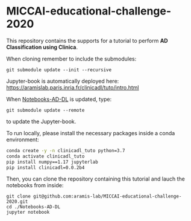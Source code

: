 # MICCAI-educational-challenge-2020

This repository contains the supports for a tutorial to perform **AD Classification using Clinica**.

When cloning remember to include the submodules:
```
git submodule update --init --recursive
```

Jupyter-book is automatically deployed here: https://aramislab.paris.inria.fr/clinicadl/tuto/intro.html


When [Notebooks-AD-DL](https://github.com/aramis-lab/Notebooks-AD-DL) is updated, type:
```
git submodule update --remote
```
to update the Jupyter-book.

To run locally, please install the necessary packages inside a conda environment:

```bash
conda create -y -n clinicadl_tuto python=3.7
conda activate clinicadl_tuto
pip install numpy==1.17 jupyterlab
pip install clinicadl=0.0.2b4
```

Then, you can clone the repository containing this tutorial and lauch the notebooks from inside:

``` 
git clone git@github.com:aramis-lab/MICCAI-educational-challenge-2020.git
cd ./Notebooks-AD-DL
jupyter notebook
```
